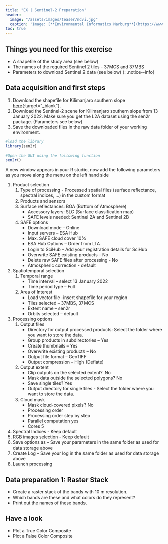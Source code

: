 ```yaml
---
title: "EX | Sentinel-2 Preparation"
header:
  image: "/assets/images/teaser/ndvi.jpg"
  caption: 'Image: [**Environmental Informatics Marburg**](https://www.uni-marburg.de/en/fb19/disciplines/physisch/environmentalinformatics){:target="_blank"}'
toc: true  
---
```



## Things you need for this exercise
* A shapefile of the study area (see below)
* The names of the required Sentinel 2 tiles - 37MCS and 37MBS 
* Parameters to download Sentinel 2 data  (see below)
{: .notice--info}


## Data acquisition and first steps

1. Download the shapefile for Kilimanjaro southern slope [here](http://85.214.102.111/kili_data/){:target="_blank"}. 
2. Download the Sentinel-2 scene for Kilimanjaro southern slope from 13 January 2022. Make sure you get the L2A dataset using the sen2r package.
   (Parameters see below)	
3. Save the downloaded files in the raw data folder of your working environment.

```r
#load the library
library(sen2r)

#Open the GUI using the following function
sen2r()
```
A new window appears in your R studio, now add the following parameters as you move along the menu on the left hand side 

1. Product selection
   1. Type of processing - Processed spatial files (surface reflectance, spectral indices, ...) in the custom format
   1. Products and sensors
     1. Surface reflectances: BOA (Bottom of Atmosphere)
        * Accessory layers: SLC (Surface classification map)
        * SAFE levels needed: Sentinel 2A and Sentinel 2B
     2. SAFE options 
        * Download mode – Online
        * Input servers – ESA Hub
        * Max. SAFE cloud cover 10%
        * ESA Hub Options – Order from LTA
        * Login to SciHub – Add your registration details for SciHub
        * Overwrite SAFE existing products – No
        * Delete raw SAFE files after processing - No
        * Atmospheric correction - default
1. Spatiotemporal selection 
   1. Temporal range 
      * Time interval – select 13 January 2022
      * Time period type – Full 
   1. Area of Interest 
      * Load vector file -insert shapefile for your region
      * Tiles selected – 37MBS, 37MCS
      * Extent name – sen2r
      * Orbits selected – default
1. Processing options 
   1. Output files 
      * Directory for output processed products: Select the folder where you want to store the data.
      * Group products in subdirectories – Yes
      * Create thumbnails – Yes
      * Overwrite existing products – No 
      * Output file format – GeoTIFF
      * Output compression – High (Deflate)
   1. Output extent 
      * Clip outputs on the selected extent? No
      * Mask data outside the selected polygons? No
      * Save single tiles? Yes
      * Output directory for single tiles - Select the folder where you want to store the data.
   1. Cloud mask
      * Mask cloud-covered pixels? No
      * Processing order 
      * Processing order step by step
      * Parallel computation yes 
      * Cores 5
1. Spectral Indices - Keep default 
1. RGB images selection - Keep default
1. Save options as – Save your parameters in the same folder as used for data storage above
1. Create Log – Save your log in the same folder as used for data storage above
1. Launch processing


## Data preparation 1: Raster Stack

* Create a raster stack of the bands with 10 m resolution. 
* Which bands are these and what colors do they represent?
* Print out the names of these bands.


## Have a look

* Plot a True Color Composite
* Plot a False Color Composite


